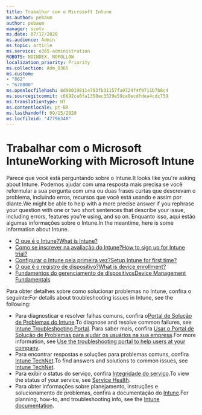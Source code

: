 ```yaml
---
title: Trabalhar com o Microsoft Intune
ms.author: pebaum
author: pebaum
manager: scotv
ms.date: 07/17/2020
ms.audience: Admin
ms.topic: article
ms.service: o365-administration
ROBOTS: NOINDEX, NOFOLLOW
localization_priority: Priority
ms.collection: Adm_O365
ms.custom:
- "862"
- "670000"
ms.openlocfilehash: 8d900198114703fb31157fa9724f4f9711b7b8c4
ms.sourcegitcommit: c6692ce0fa1358ec3529e59ca0ecdfdea4cdc759
ms.translationtype: HT
ms.contentlocale: pt-BR
ms.lasthandoff: 09/15/2020
ms.locfileid: "47796348"
---
```

# <a name="working-with-microsoft-intune"></a><span data-ttu-id="63946-102">Trabalhar com o Microsoft Intune</span><span class="sxs-lookup"><span data-stu-id="63946-102">Working with Microsoft Intune</span></span>

<span data-ttu-id="63946-103">Parece que você está perguntando sobre o Intune.</span><span class="sxs-lookup"><span data-stu-id="63946-103">It looks like you're asking about Intune.</span></span> <span data-ttu-id="63946-104">Podemos ajudar com uma resposta mais precisa se você reformular a sua pergunta com uma ou duas frases curtas que descrevam o problema, incluindo erros, recursos que você está usando e assim por diante.</span><span class="sxs-lookup"><span data-stu-id="63946-104">We might be able to help with a more precise answer if you rephrase your question with one or two short sentences that describe your issue, including errors, features you’re using, and so on.</span></span> <span data-ttu-id="63946-105">Enquanto isso, aqui estão algumas informações sobre o Intune.</span><span class="sxs-lookup"><span data-stu-id="63946-105">In the meantime, here is some information about Intune.</span></span>

- [<span data-ttu-id="63946-106">O que é o Intune?</span><span class="sxs-lookup"><span data-stu-id="63946-106">What is Intune?</span></span>](https://docs.microsoft.com/intune/what-is-intune)
- [<span data-ttu-id="63946-107">Como se inscrever na avaliação do Intune?</span><span class="sxs-lookup"><span data-stu-id="63946-107">How to sign up for Intune trial?</span></span>](https://docs.microsoft.com/intune/free-trial-sign-up)
- [<span data-ttu-id="63946-108">Configurar o Intune pela primeira vez?</span><span class="sxs-lookup"><span data-stu-id="63946-108">Setup Intune for first time?</span></span>](https://docs.microsoft.com/intune/setup-steps)
- [<span data-ttu-id="63946-109">O que é o registro de dispositivo?</span><span class="sxs-lookup"><span data-stu-id="63946-109">What is device enrollment?</span></span>](https://docs.microsoft.com/intune/device-enrollment)
- [<span data-ttu-id="63946-110">Fundamentos do gerenciamento de dispositivos</span><span class="sxs-lookup"><span data-stu-id="63946-110">Device Management Fundamentals</span></span>](https://docs.microsoft.com/mem/intune/fundamentals/)

<span data-ttu-id="63946-111">Para obter detalhes sobre como solucionar problemas no Intune, confira o seguinte:</span><span class="sxs-lookup"><span data-stu-id="63946-111">For details about troubleshooting issues in Intune, see the following:</span></span>

- <span data-ttu-id="63946-112">Para diagnosticar e resolver falhas comuns, confira o[Portal de Solução de Problemas do Intune](https://aka.ms/intunetroubleshooting).</span><span class="sxs-lookup"><span data-stu-id="63946-112">To diagnose and resolve common failures, see  [Intune Troubleshooting Portal](https://aka.ms/intunetroubleshooting).</span></span> <span data-ttu-id="63946-113">Para saber mais, confira [Usar o Portal de Solução de Problemas para ajudar os usuários na sua empresa](https://docs.microsoft.com/intune/help-desk-operators).</span><span class="sxs-lookup"><span data-stu-id="63946-113">For more information, see [Use the troubleshooting portal to help users at your company](https://docs.microsoft.com/intune/help-desk-operators).</span></span>
- <span data-ttu-id="63946-114">Para encontrar respostas e soluções para problemas comuns, confira [Intune TechNet](https://aka.ms/intuneforums).</span><span class="sxs-lookup"><span data-stu-id="63946-114">To find answers and solutions to common issues, see [Intune TechNet](https://aka.ms/intuneforums).</span></span>
- <span data-ttu-id="63946-115">Para exibir o status do serviço, confira [Integridade do serviço](https://portal.office.com/AdminPortal/Home#/servicehealth).</span><span class="sxs-lookup"><span data-stu-id="63946-115">To view the status of your service, see [Service Health](https://portal.office.com/AdminPortal/Home#/servicehealth).</span></span>
- <span data-ttu-id="63946-116">Para obter informações sobre planejamento, instruções e solucionamento de problemas, confira a documentação do [Intune](https://docs.microsoft.com/intune/).</span><span class="sxs-lookup"><span data-stu-id="63946-116">For planning, how-to, and troubleshooting info, see the [Intune documentation](https://docs.microsoft.com/intune/).</span></span>